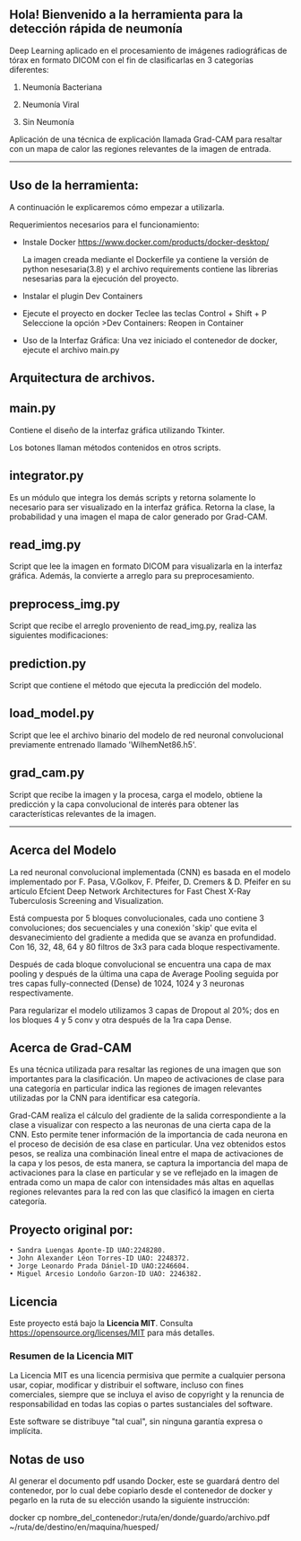 ## Hola! Bienvenido a la herramienta para la detección rápida de neumonía

Deep Learning aplicado en el procesamiento de imágenes radiográficas de tórax en formato DICOM con el fin de clasificarlas en 3 categorías diferentes:

1. Neumonía Bacteriana

2. Neumonía Viral

3. Sin Neumonía

Aplicación de una técnica de explicación llamada Grad-CAM para resaltar con un mapa de calor las regiones relevantes de la imagen de entrada.

---

## Uso de la herramienta:

A continuación le explicaremos cómo empezar a utilizarla.

Requerimientos necesarios para el funcionamiento:

- Instale Docker
  https://www.docker.com/products/docker-desktop/

  La imagen creada mediante el Dockerfile ya contiene  la versión de python nesesaria(3.8) y el archivo requirements
  contiene las librerias nesesarias para la ejecución del proyecto.

- Instalar el plugin Dev Containers    
- Ejecute el proyecto en docker
  Teclee las teclas Control + Shift + P
  Seleccione la opción >Dev Containers: Reopen in Container

-  Uso de la Interfaz Gráfica:
  Una vez iniciado el contenedor de docker, ejecute el archivo main.py

## Arquitectura de archivos.

## main.py

Contiene el diseño de la interfaz gráfica utilizando Tkinter.

Los botones llaman métodos contenidos en otros scripts.

## integrator.py

Es un módulo que integra los demás scripts y retorna solamente lo necesario para ser visualizado en la interfaz gráfica.
Retorna la clase, la probabilidad y una imagen el mapa de calor generado por Grad-CAM.

## read_img.py

Script que lee la imagen en formato DICOM para visualizarla en la interfaz gráfica. Además, la convierte a arreglo para su preprocesamiento.

## preprocess_img.py

Script que recibe el arreglo proveniento de read_img.py, realiza las siguientes modificaciones:

## prediction.py

  Script que contiene el método que ejecuta la predicción del modelo.

## load_model.py

Script que lee el archivo binario del modelo de red neuronal convolucional previamente entrenado llamado 'WilhemNet86.h5'.

## grad_cam.py

Script que recibe la imagen y la procesa, carga el modelo, obtiene la predicción y la capa convolucional de interés para obtener las características relevantes de la imagen.

---

## Acerca del Modelo

La red neuronal convolucional implementada (CNN) es basada en el modelo implementado por F. Pasa, V.Golkov, F. Pfeifer, D. Cremers & D. Pfeifer
en su artículo Efcient Deep Network Architectures for Fast Chest X-Ray Tuberculosis Screening and Visualization.

Está compuesta por 5 bloques convolucionales, cada uno contiene 3 convoluciones; dos secuenciales y una conexión 'skip' que evita el desvanecimiento del gradiente a medida que se avanza en profundidad.
Con 16, 32, 48, 64 y 80 filtros de 3x3 para cada bloque respectivamente.

Después de cada bloque convolucional se encuentra una capa de max pooling y después de la última una capa de Average Pooling seguida por tres capas fully-connected (Dense) de 1024, 1024 y 3 neuronas respectivamente.

Para regularizar el modelo utilizamos 3 capas de Dropout al 20%; dos en los bloques 4 y 5 conv y otra después de la 1ra capa Dense.

## Acerca de Grad-CAM

Es una técnica utilizada para resaltar las regiones de una imagen que son importantes para la clasificación. Un mapeo de activaciones de clase para una categoría en particular indica las regiones de imagen relevantes utilizadas por la CNN para identificar esa categoría.

Grad-CAM realiza el cálculo del gradiente de la salida correspondiente a la clase a visualizar con respecto a las neuronas de una cierta capa de la CNN. Esto permite tener información de la importancia de cada neurona en el proceso de decisión de esa clase en particular. Una vez obtenidos estos pesos, se realiza una combinación lineal entre el mapa de activaciones de la capa y los pesos, de esta manera, se captura la importancia del mapa de activaciones para la clase en particular y se ve reflejado en la imagen de entrada como un mapa de calor con intensidades más altas en aquellas regiones relevantes para la red con las que clasificó la imagen en cierta categoría.

## Proyecto original por:



    • Sandra Luengas Aponte-ID UAO:2248280.
    • John Alexander Léon Torres-ID UAO: 2248372.
    • Jorge Leonardo Prada Dániel-ID UAO:2246604.
    • Miguel Arcesio Londoño Garzon-ID UAO: 2246382.


## Licencia

Este proyecto está bajo la **Licencia MIT**. Consulta https://opensource.org/licenses/MIT para más detalles.

### Resumen de la Licencia MIT

La Licencia MIT es una licencia permisiva que permite a cualquier persona usar, copiar, modificar y distribuir el software, incluso con fines comerciales, siempre que se incluya el aviso de copyright y la renuncia de responsabilidad en todas las copias o partes sustanciales del software.

Este software se distribuye "tal cual", sin ninguna garantía expresa o implícita.


## Notas de uso 
  Al generar el documento pdf usando Docker, este se guardará dentro del contenedor, por lo cual
  debe copiarlo desde el contenedor de docker y pegarlo en la ruta de su elección usando la siguiente instrucción:

  docker cp nombre_del_contenedor:/ruta/en/donde/guardo/archivo.pdf ~/ruta/de/destino/en/maquina/huesped/
